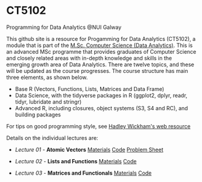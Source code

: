 # CT5102
Programming for Data Analytics @NUI Galway 

This github site is a resource for Progamming for Data Analytics (CT5102), a module that is part of the [M.Sc. Computer Science (Data Analytics)](http://www.nuigalway.ie/courses/taught-postgraduate-courses/msc-in-computer-science-data-analytics.html#course_overview). This is an advanced MSc programme that provides graduates of Computer Science and closely related areas with in-depth knowledge and skills in the emerging growth area of Data Analytics. There are twelve topics, and these will be updated as the course progresses. The course structure has main three elements, as shown below.

* Base R (Vectors, Functions, Lists, Matrices and Data Frame)
* Data Science, with the tidyverse packages in R (ggplot2, dplyr, readr, tidyr, lubridate and stringr)
* Advanced R, including closures, object systems (S3, S4 and RC), and building packages

For tips on good programming style, see [Hadley Wickham's web resource](http://adv-r.had.co.nz/Style.html)

Details on the individual lectures are:

* *Lecture 01* -  **Atomic Vectors** [Materials](https://github.com/JimDuggan/CT5102/tree/master/materials/Lectures/01%20Vectors)
[Code](https://github.com/JimDuggan/CT5102/tree/master/code/course/01%20Vectors)
[Problem Sheet](https://github.com/JimDuggan/CT5102/blob/master/materials/Problem%20Sheets/01%20Problem%20Sheet%20Vectors.pdf)

* *Lecture 02* -  **Lists and Functions** [Materials](https://github.com/JimDuggan/CT5102/tree/master/materials/Lectures/02%20Lists%20and%20Functions)
[Code](https://github.com/JimDuggan/CT5102/tree/master/code/course/02%20Lists%20and%20Functions)

* *Lecture 03* -  **Matrices and Functionals** [Materials](https://github.com/JimDuggan/CT5102/tree/master/materials/Lectures/03%20Matrices%20%26%20Functionals)
[Code](https://github.com/JimDuggan/CT5102/tree/master/code/course/03%20Matrices%20and%20Functionals)





